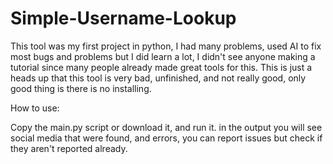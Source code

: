 # Simple-Username-Lookup
This tool was my first project in python, I had many problems, used AI to fix most bugs and problems but I did learn a lot, I didn't see anyone making a tutorial since many people already made great tools for this.
This is just a heads up that this tool is very bad, unfinished, and not really good, only good thing is there is no installing.

How to use:

Copy the main.py script or download it, and run it.
in the output you will see social media that were found, and errors, you can report issues but check if they aren't reported already.

